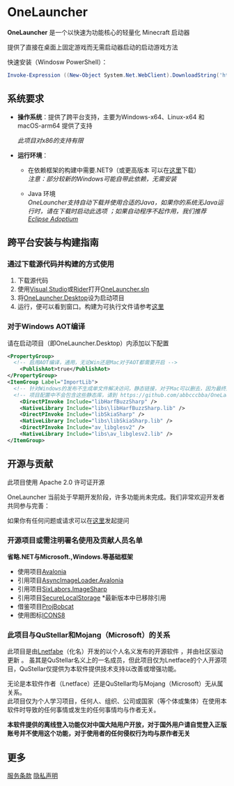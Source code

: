 # OneLauncher

**OneLauncher** 是一个以快速为功能核心的轻量化 Minecraft 启动器

提供了直接在桌面上固定游戏而无需启动器启动的启动游戏方法  

快速安装（Windosw PowerShell）：

```powershell
Invoke-Expression ((New-Object System.Net.WebClient).DownloadString('https://raw.githubusercontent.com/abbcccbba/OneLauncher/master/OneLauncher.Desktop/install.ps1'))
```

## 系统要求

- **操作系统**：提供了跨平台支持，主要为Windows-x64、Linux-x64 和 macOS-arm64 提供了支持
  
  *此项目对x86的支持有限*
  
- **运行环境**：
  - 在依赖框架的构建中需要.NET9（或更高版本 可以在[这里](https://dotnet.microsoft.com/zh-cn/download/dotnet/9.0)下载）    
    *注意：部分较新的Windows可能自带此依赖，无需安装*
    
  - Java 环境  
    *OneLauncher支持自动下载并使用合适的Java，如果你的系统无Java运行时，请在下载时启动此选项*
    *；如果自动程序不起作用，我们推荐[Eclipse Adoptium](https://adoptium.net/zh-CN/download/)*  

## 跨平台安装与构建指南

### 通过下载源代码并构建的方式使用

1. 下载源代码
2. 使用[Visual Studio](https://visualstudio.microsoft.com/)或[Rider](https://www.jetbrains.com/rider/)打开[OneLauncher.sln](https://github.com/abbcccbba/OneLauncher/blob/master/OneLauncher.sln)
3. 将[OneLauncher.Desktop](https://github.com/abbcccbba/OneLauncher/blob/master/OneLauncher.Desktop/OneLauncher.Desktop.csproj)设为启动项目
4. 运行，便可以看到窗口。构建为可执行文件请参考[这里](https://www.google.com/)

### 对于Windows AOT编译

请在启动项目（即OneLauncher.Desktop）内添加以下配置

``` XML
<PropertyGroup>
  <!-- 启用AOT编译，通用，无论Win还是Mac对于AOT都需要开启 -->
	<PublishAot>true</PublishAot>
</PropertyGroup>
<ItemGroup Label="ImportLib">
  <!-- 针对Windows的发布不生成单文件解决访问，静态链接，对于Mac可以删去，因为最终还是要打包到App包且这些静态库仅适用于Windows -->
  <!-- 项目配置中不会包含这些静态库，请到 https://github.com/abbcccbba/OneLauncher/releases/tag/v0.1.4AOTv1.2.0/ 下载并放入libs文件夹-->
	<DirectPInvoke Include="libHarfBuzzSharp" />
	<NativeLibrary Include="libs\libHarfBuzzSharp.lib" />
	<DirectPInvoke Include="libSkiaSharp" />
	<NativeLibrary Include="libs\libSkiaSharp.lib" />
	<DirectPInvoke Include="av_libglesv2" />
	<NativeLibrary Include="libs\av_libglesv2.lib" />
</ItemGroup>  
```

## 开源与贡献

此项目使用 Apache 2.0 许可证开源  

OneLauncher 当前处于早期开发阶段，许多功能尚未完成。我们非常欢迎开发者共同参与完善： 

如果你有任何问题或请求可以在[这里](https://github.com/abbcccbba/OneLauncher/issues)发起提问  

### 开源项目或需注明署名使用及贡献人员名单

**省略.NET与Microsoft.,Windows.等基础框架**

- 使用项目[Avalonia](https://github.com/AvaloniaUI/Avalonia)
- 引用项目[AsyncImageLoader.Avalonia](https://github.com/AvaloniaUtils/AsyncImageLoader.Avalonia)
- 引用项目[SixLabors.ImageSharp](https://github.com/SixLabors/ImageSharp)
- 引用项目[SecureLocalStorage](https://github.com/bytehide/SecureLocalStorage) *最新版本中已移除引用
- 借鉴项目[ProjBobcat](https://github.com/Corona-Studio/ProjBobcat/)
- 使用图标[ICONS8](https://icons8.com/icons/)

### 此项目与QuStellar和Mojang（Microsoft）的关系

此项目是由[Lnetfabe](https://github.com/abbcccbba/)（化名）开发的以个人名义发布的开源软件 ，并由社区驱动更新 。
虽其是QuStellar名义上的一名成员，但此项目仅为Lnetface的个人开源项目，QuStellar仅提供为本软件提供技术支持以改善或增强功能。  

无论是本软件作者（Lnetface）还是QuStellar均与Mojang（Microsoft）无从属关系。  
此项目仅为个人学习项目，任何人、组织、公司或国家（等个体或集体）在使用本软件时导致的任何事情或发生的任何事情均与作者无关。 

**本软件提供的离线登入功能仅对中国大陆用户开放，对于国外用户请自觉登入正版账号并不使用这个功能，对于使用者的任何侵权行为均与原作者无关**
  
## 更多

[服务条款](https://github.com/abbcccbba/OneLauncher/blob/master/Terms_of_Service.md)
[隐私声明](https://github.com/abbcccbba/OneLauncher/blob/master/Privacy_Policy.md)


